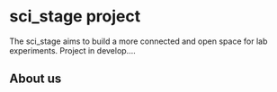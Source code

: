 # sci_stage project

The sci_stage aims to build a more connected and open space for lab experiments. Project in develop....

## About us
